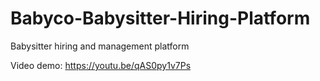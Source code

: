 # Babyco-Babysitter-Hiring-Platform
Babysitter hiring and management platform

Video demo: https://youtu.be/qAS0py1v7Ps
